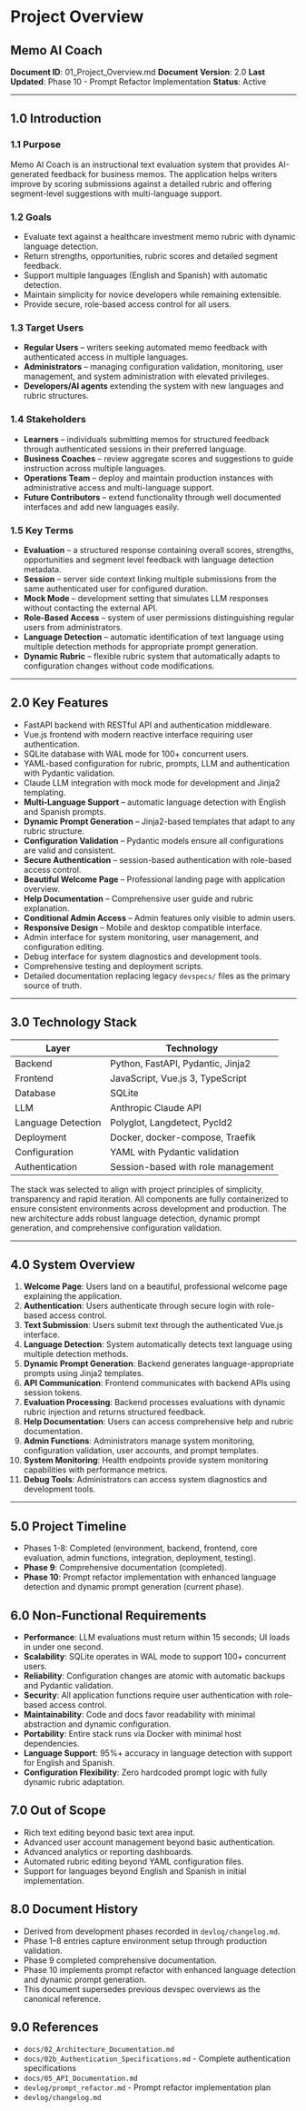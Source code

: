 # Project Overview
## Memo AI Coach

**Document ID**: 01_Project_Overview.md
**Document Version**: 2.0
**Last Updated**: Phase 10 - Prompt Refactor Implementation
**Status**: Active

---

## 1.0 Introduction

### 1.1 Purpose
Memo AI Coach is an instructional text evaluation system that provides AI-generated feedback for business memos. The application helps writers improve by scoring submissions against a detailed rubric and offering segment-level suggestions with multi-language support.

### 1.2 Goals
- Evaluate text against a healthcare investment memo rubric with dynamic language detection.
- Return strengths, opportunities, rubric scores and detailed segment feedback.
- Support multiple languages (English and Spanish) with automatic detection.
- Maintain simplicity for novice developers while remaining extensible.
- Provide secure, role-based access control for all users.

### 1.3 Target Users
- **Regular Users** – writers seeking automated memo feedback with authenticated access in multiple languages.
- **Administrators** – managing configuration validation, monitoring, user management, and system administration with elevated privileges.
- **Developers/AI agents** extending the system with new languages and rubric structures.

### 1.4 Stakeholders
- **Learners** – individuals submitting memos for structured feedback through authenticated sessions in their preferred language.
- **Business Coaches** – review aggregate scores and suggestions to guide instruction across multiple languages.
- **Operations Team** – deploy and maintain production instances with administrative access and multi-language support.
- **Future Contributors** – extend functionality through well documented interfaces and add new languages easily.

### 1.5 Key Terms
- **Evaluation** – a structured response containing overall scores, strengths, opportunities and segment level feedback with language detection metadata.
- **Session** – server side context linking multiple submissions from the same authenticated user for configured duration.
- **Mock Mode** – development setting that simulates LLM responses without contacting the external API.
- **Role-Based Access** – system of user permissions distinguishing regular users from administrators.
- **Language Detection** – automatic identification of text language using multiple detection methods for appropriate prompt generation.
- **Dynamic Rubric** – flexible rubric system that automatically adapts to configuration changes without code modifications.

---

## 2.0 Key Features
- FastAPI backend with RESTful API and authentication middleware.
- Vue.js frontend with modern reactive interface requiring user authentication.
- SQLite database with WAL mode for 100+ concurrent users.
- YAML-based configuration for rubric, prompts, LLM and authentication with Pydantic validation.
- Claude LLM integration with mock mode for development and Jinja2 templating.
- **Multi-Language Support** – automatic language detection with English and Spanish prompts.
- **Dynamic Prompt Generation** – Jinja2-based templates that adapt to any rubric structure.
- **Configuration Validation** – Pydantic models ensure all configurations are valid and consistent.
- **Secure Authentication** – session-based authentication with role-based access control.
- **Beautiful Welcome Page** – Professional landing page with application overview.
- **Help Documentation** – Comprehensive user guide and rubric explanation.
- **Conditional Admin Access** – Admin features only visible to admin users.
- **Responsive Design** – Mobile and desktop compatible interface.
- Admin interface for system monitoring, user management, and configuration editing.
- Debug interface for system diagnostics and development tools.
- Comprehensive testing and deployment scripts.
- Detailed documentation replacing legacy `devspecs/` files as the primary source of truth.

---

## 3.0 Technology Stack
| Layer | Technology |
|------|------------|
| Backend | Python, FastAPI, Pydantic, Jinja2 |
| Frontend | JavaScript, Vue.js 3, TypeScript |
| Database | SQLite |
| LLM | Anthropic Claude API |
| Language Detection | Polyglot, Langdetect, Pycld2 |
| Deployment | Docker, docker-compose, Traefik |
| Configuration | YAML with Pydantic validation |
| Authentication | Session-based with role management |

The stack was selected to align with project principles of simplicity, transparency and rapid iteration. All components are fully containerized to ensure consistent environments across development and production. The new architecture adds robust language detection, dynamic prompt generation, and comprehensive configuration validation.

---

## 4.0 System Overview
1. **Welcome Page**: Users land on a beautiful, professional welcome page explaining the application.
2. **Authentication**: Users authenticate through secure login with role-based access control.
3. **Text Submission**: Users submit text through the authenticated Vue.js interface.
4. **Language Detection**: System automatically detects text language using multiple detection methods.
5. **Dynamic Prompt Generation**: Backend generates language-appropriate prompts using Jinja2 templates.
6. **API Communication**: Frontend communicates with backend APIs using session tokens.
7. **Evaluation Processing**: Backend processes evaluations with dynamic rubric injection and returns structured feedback.
8. **Help Documentation**: Users can access comprehensive help and rubric documentation.
9. **Admin Functions**: Administrators manage system monitoring, configuration validation, user accounts, and prompt templates.
10. **System Monitoring**: Health endpoints provide system monitoring capabilities with performance metrics.
11. **Debug Tools**: Administrators can access system diagnostics and development tools.

---

## 5.0 Project Timeline
- Phases 1-8: Completed (environment, backend, frontend, core evaluation, admin functions, integration, deployment, testing).
- **Phase 9**: Comprehensive documentation (completed).
- **Phase 10**: Prompt refactor implementation with enhanced language detection and dynamic prompt generation (current phase).

## 6.0 Non-Functional Requirements
- **Performance**: LLM evaluations must return within 15 seconds; UI loads in under one second.
- **Scalability**: SQLite operates in WAL mode to support 100+ concurrent users.
- **Reliability**: Configuration changes are atomic with automatic backups and Pydantic validation.
- **Security**: All application functions require user authentication with role-based access control.
- **Maintainability**: Code and docs favor readability with minimal abstraction and dynamic configuration.
- **Portability**: Entire stack runs via Docker with minimal host dependencies.
- **Language Support**: 95%+ accuracy in language detection with support for English and Spanish.
- **Configuration Flexibility**: Zero hardcoded prompt logic with fully dynamic rubric adaptation.

## 7.0 Out of Scope
- Rich text editing beyond basic text area input.
- Advanced user account management beyond basic authentication.
- Advanced analytics or reporting dashboards.
- Automated rubric editing beyond YAML configuration files.
- Support for languages beyond English and Spanish in initial implementation.

## 8.0 Document History
- Derived from development phases recorded in `devlog/changelog.md`.
- Phase 1–8 entries capture environment setup through production validation.
- Phase 9 completed comprehensive documentation.
- Phase 10 implements prompt refactor with enhanced language detection and dynamic prompt generation.
- This document supersedes previous devspec overviews as the canonical reference.

## 9.0 References
- `docs/02_Architecture_Documentation.md`
- `docs/02b_Authentication_Specifications.md` - Complete authentication specifications
- `docs/05_API_Documentation.md`
- `devlog/prompt_refactor.md` - Prompt refactor implementation plan
- `devlog/changelog.md`
